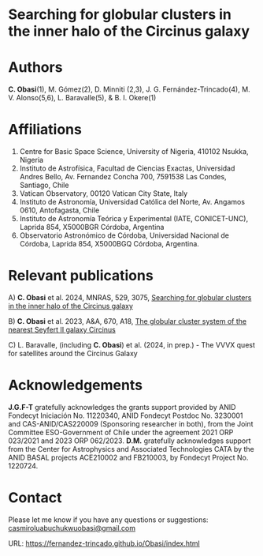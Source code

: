 # Searching for globular clusters in the inner halo of the Circinus galaxy

# Authors

**C. Obasi**(1), M. Gómez(2), D. Minniti (2,3), J. G. Fernández-Trincado(4), M. V. Alonso(5,6), L. Baravalle(5), & B. I. Okere(1)

# Affiliations
1. Centre for Basic Space Science, University of Nigeria, 410102 Nsukka, Nigeria
2. Instituto de Astrofísica, Facultad de Ciencias Exactas, Universidad Andres Bello, Av. Fernandez Concha 700, 7591538 Las Condes, Santiago, Chile
3. Vatican Observatory, 00120 Vatican City State, Italy
4. Instituto de Astronomía, Universidad Católica del Norte, Av. Angamos 0610, Antofagasta, Chile
5. Instituto de Astronomía Teórica y Experimental (IATE, CONICET-UNC), Laprida 854, X5000BGR Córdoba, Argentina
6. Observatorio Astronómico de Córdoba, Universidad Nacional de Córdoba, Laprida 854, X5000BGQ Córdoba, Argentina.

# Relevant publications

A) **C. Obasi** et al. 2024, MNRAS, 529, 3075, [Searching for globular clusters in the inner halo of the Circinus galaxy](https://academic.oup.com/mnras/article/529/3/3075/7624223)

B) **C. Obasi** et al. 2023, A&A, 670, A18, [The globular cluster system of the nearest Seyfert II galaxy Circinus](https://www.aanda.org/articles/aa/full_html/2023/02/aa43154-22/aa43154-22.html)

C) L. Baravalle, (including **C. Obasi**) et al. (2024, in prep.) - The VVVX quest for satellites around the Circinus Galaxy

# Acknowledgements

**J.G.F-T** gratefully acknowledges the grants support provided by ANID Fondecyt Iniciación No. 11220340, ANID Fondecyt Postdoc No. 3230001 and CAS-ANID/CAS220009 (Sponsoring researcher in both), from the Joint Committee ESO-Government of Chile under the agreement 2021 ORP 023/2021 and 2023 ORP 062/2023. **D.M.** gratefully acknowledges support from the Center for Astrophysics and Associated Technologies CATA by the ANID BASAL projects ACE210002 and FB210003, by Fondecyt Project No. 1220724. 

# Contact

Please let me know if you have any questions or suggestions: casmiroluabuchukwuobasi@gmail.com



URL: https://fernandez-trincado.github.io/Obasi/index.html

